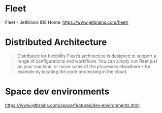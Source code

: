 # Fleet
Fleet - JetBrains IDE  Home: https://www.jetbrains.com/fleet/

# Distributed Architecture
>Distributed for flexibility
>Fleet’s architecture is designed to support a range of configurations and workflows. You can simply run Fleet just on your machine, or move some of the processes elsewhere – for example by locating the code processing in the cloud.

# Space dev environments
https://www.jetbrains.com/space/features/dev-environments.html
